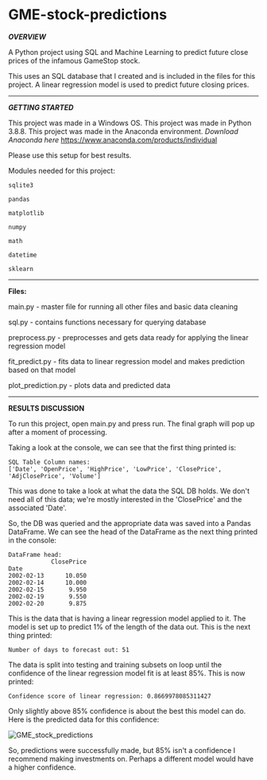 # GME-stock-predictions

***OVERVIEW***

A Python project using SQL and Machine Learning to predict future close prices of the infamous GameStop stock.

This uses an SQL database that I created and is included in the files for this project. A linear regression model is used to predict future closing prices.

------------------------
***GETTING STARTED***

This project was made in a Windows OS.
This project was made in Python 3.8.8.
This project was made in the Anaconda environment.
*Download Anaconda here*
https://www.anaconda.com/products/individual

Please use this setup for best results.

Modules needed for this project:

	sqlite3

	pandas

	matplotlib

	numpy

	math

	datetime

	sklearn
  
------------------------
**Files:**

main.py - master file for running all other files and basic data cleaning

sql.py - contains functions necessary for querying database

preprocess.py - preprocesses and gets data ready for applying the linear regression model

fit_predict.py - fits data to linear regression model and makes prediction based on that model

plot_prediction.py - plots data and predicted data

------------------------
**RESULTS DISCUSSION**

To run this project, open main.py and press run. The final graph will pop up after a moment of processing.

Taking a look at the console, we can see that the first thing printed is:
 
    SQL Table Column names:
    ['Date', 'OpenPrice', 'HighPrice', 'LowPrice', 'ClosePrice', 'AdjClosePrice', 'Volume']
    
This was done to take a look at what the data the SQL DB holds.
We don't need all of this data; we're mostly interested in the 'ClosePrice' and the associated 'Date'.

So, the DB was queried and the appropriate data was saved into a Pandas DataFrame.
We can see the head of the DataFrame as the next thing printed in the console:

    DataFrame head:
                ClosePrice
    Date                  
    2002-02-13      10.050
    2002-02-14      10.000
    2002-02-15       9.950
    2002-02-19       9.550
    2002-02-20       9.875
    
This is the data that is having a linear regression model applied to it. The model is set up to predict 1% of the length of the data out.
This is the next thing printed:

    Number of days to forecast out: 51
    
The data is split into testing and training subsets on loop until the confidence of the linear regression model fit is at least 85%.
This is now printed:

    Confidence score of linear regression: 0.8669978085311427
    
Only slightly above 85% confidence is about the best this model can do.
Here is the predicted data for this confidence:

![GME_stock_predictions](https://user-images.githubusercontent.com/58944210/147838872-3da09014-de7e-4b33-9588-6c5533ae4414.png)

So, predictions were successfully made, but 85% isn't a confidence I recommend making investments on. Perhaps a different model would have a higher confidence.
